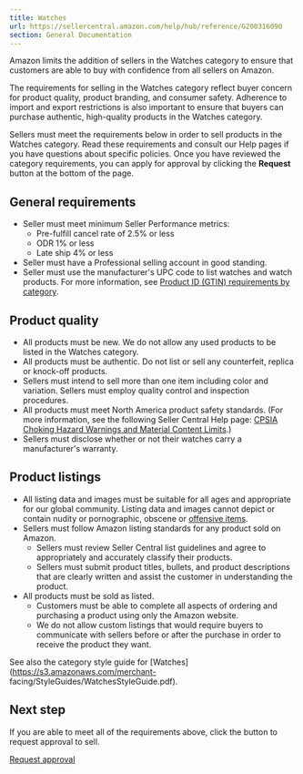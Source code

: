 ```yaml
---
title: Watches
url: https://sellercentral.amazon.com/help/hub/reference/G200316090
section: General Documentation
---
```


Amazon limits the addition of sellers in the Watches category to ensure that
customers are able to buy with confidence from all sellers on Amazon.

The requirements for selling in the Watches category reflect buyer concern for
product quality, product branding, and consumer safety. Adherence to import
and export restrictions is also important to ensure that buyers can purchase
authentic, high-quality products in the Watches category.

Sellers must meet the requirements below in order to sell products in the
Watches category. Read these requirements and consult our Help pages if you
have questions about specific policies. Once you have reviewed the category
requirements, you can apply for approval by clicking the **Request** button at
the bottom of the page.

## General requirements

  * Seller must meet minimum Seller Performance metrics: 
    * Pre-fulfill cancel rate of 2.5% or less
    * ODR 1% or less
    * Late ship 4% or less
  * Seller must have a Professional selling account in good standing.
  * Seller must use the manufacturer's UPC code to list watches and watch products. For more information, see [Product ID (GTIN) requirements by category](/gp/help/200317520).

## Product quality

  * All products must be new. We do not allow any used products to be listed in the Watches category.
  * All products must be authentic. Do not list or sell any counterfeit, replica or knock-off products.
  * Sellers must intend to sell more than one item including color and variation. Sellers must employ quality control and inspection procedures.
  * All products must meet North America product safety standards. (For more information, see the following Seller Central Help page: [CPSIA Choking Hazard Warnings and Material Content Limits](/gp/help/200292910).)
  * Sellers must disclose whether or not their watches carry a manufacturer's warranty. 

## Product listings

  * All listing data and images must be suitable for all ages and appropriate for our global community. Listing data and images cannot depict or contain nudity or pornographic, obscene or [offensive items](/gp/help/200164670).
  * Sellers must follow Amazon listing standards for any product sold on Amazon. 
    * Sellers must review Seller Central list guidelines and agree to appropriately and accurately classify their products.
    * Sellers must submit product titles, bullets, and product descriptions that are clearly written and assist the customer in understanding the product.
  * All products must be sold as listed. 
    * Customers must be able to complete all aspects of ordering and purchasing a product using only the Amazon website.
    * We do not allow custom listings that would require buyers to communicate with sellers before or after the purchase in order to receive the product they want.

See also the category style guide for
[Watches](https://s3.amazonaws.com/merchant-
facing/StyleGuides/WatchesStyleGuide.pdf).

## Next step

If you are able to meet all of the requirements above, click the button to
request approval to sell.

[ Request approval
](https://sellercentral.amazon.com/hz/approvalrequest?gl=gl_watch)

